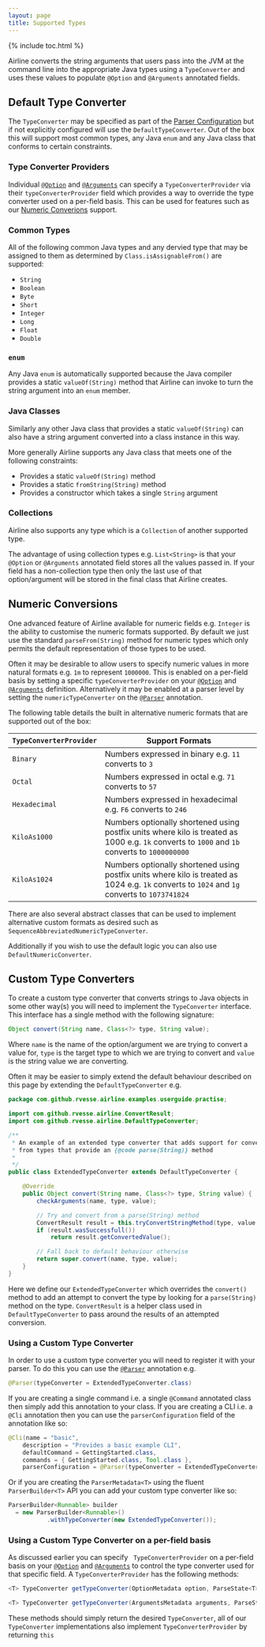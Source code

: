 ```yaml
---
layout: page
title: Supported Types
---
```


{% include toc.html %}

Airline converts the string arguments that users pass into the JVM at the command line into the appropriate Java types using a `TypeConverter` and uses these values to populate `@Option` and `@Arguments` annotated fields.

## Default Type Converter

The `TypeConverter` may be specified as part of the [Parser Configuration](../parser/) but if not explicitly configured will use the `DefaultTypeConverter`.  Out of the box this will support most common types, any Java `enum` and any Java class that conforms to certain constraints.

### Type Converter Providers

Individual [`@Option`](../annotations/option.html) and [`@Arguments`](../annotations/arguments.html) can specify a `TypeConverterProvider` via their `typeConverterProvider` field which provides a way to override the type converter used on a per-field basis.  This can be used for features such as our [Numeric Converions](#numeric-converions) support.

### Common Types

All of the following common Java types and any dervied type that may be assigned to them as determined by `Class.isAssignableFrom()` are supported:

- `String`
- `Boolean`
- `Byte`
- `Short`
- `Integer`
- `Long`
- `Float`
- `Double`

### `enum`

Any Java `enum` is automatically supported because the Java compiler provides a static `valueOf(String)` method that Airline can invoke to turn the string argument into an `enum` member.

### Java Classes

Similarly any other Java class that provides a static `valueOf(String)` can also have a string argument converted into a class instance in this way.

More generally Airline supports any Java class that meets one of the following constraints:

- Provides a static `valueOf(String)` method
- Provides a static `fromString(String)` method
- Provides a constructor which takes a single `String` argument

### Collections

Airline also supports any type which is a `Collection` of another supported type.

The advantage of using collection types e.g. `List<String>` is that your `@Option` or `@Arguments` annotated field stores all the values passed in.  If your field has a non-collection type then only the last use of that option/argument will be stored in the final class that Airline creates.

## Numeric Conversions

One advanced feature of Airline available for numeric fields e.g. `Integer` is the ability to customise the numeric formats supported.  By default we just use the standard `parseFrom(String)` method for numeric types which only permits the default representation of those types to be used.

Often it may be desirable to allow users to specify numeric values in more natural formats e.g. `1m` to represent `1000000`.  This is enabled on a per-field basis by setting a specific `typeConverterProvider` on your [`@Option`](../annotations/option.html) and [`@Arguments`](../annotations/arguments.html) definition.  Alternatively it may be enabled at a parser level by setting the `numericTypeConverter` on the [`@Parser`](../annotations/parser.html) annotation.

The following table details the built in alternative numeric formats that are supported out of the box:

| `TypeConverterProvider` | Support Formats |
| --------------------------------  | ---------------------- |
| `Binary` | Numbers expressed in binary e.g. `11` converts to `3` |
| `Octal` | Numbers expressed in octal e.g. `71` converts to  `57` |
| `Hexadecimal` | Numbers expressed in hexadecimal e.g. `F6` converts to `246` | 
| `KiloAs1000` | Numbers optionally shortened using postfix units where kilo is treated as 1000 e.g. `1k` converts to `1000` and `1b` converts to `1000000000` |
| `KiloAs1024` | Numbers optionally shortened using postfix units where kilo is treated as 1024 e.g. `1k` converts to `1024` and `1g` converts to `1073741824` |

There are also several abstract classes that can be used to implement alternative custom formats as desired such as `SequenceAbbreviatedNumericTypeConverter`.

Additionally if you wish to use the default logic you can also use `DefaultNumericConverter`.

## Custom Type Converters

To create a custom type converter that converts strings to Java objects in some other way(s) you will need to implement the `TypeConverter` interface.  This interface has a single method with the following signature:

```java
Object convert(String name, Class<?> type, String value);
```

Where `name` is the name of the option/argument we are trying to convert a value for, `type` is the target type to which we are trying to convert and `value` is the string value we are converting.

Often it may be easier to simply extend the default behaviour described on this page by extending the `DefaultTypeConverter` e.g.

```java
package com.github.rvesse.airline.examples.userguide.practise;

import com.github.rvesse.airline.ConvertResult;
import com.github.rvesse.airline.DefaultTypeConverter;

/**
 * An example of an extended type converter that adds support for converting
 * from types that provide an {@code parse(String)} method
 *
 */
public class ExtendedTypeConverter extends DefaultTypeConverter {

    @Override
    public Object convert(String name, Class<?> type, String value) {
        checkArguments(name, type, value);

        // Try and convert from a parse(String) method
        ConvertResult result = this.tryConvertStringMethod(type, value, "parse");
        if (result.wasSuccessfull())
            return result.getConvertedValue();

        // Fall back to default behaviour otherwise
        return super.convert(name, type, value);
    }
}
```

Here we define our `ExtendedTypeConverter` which overrides the `convert()` method to add an attempt to convert the type by looking for a `parse(String)` method on the type.  `ConvertResult` is a helper class used in `DefaultTypeConverter` to pass around the results of an attempted conversion.

### Using a Custom Type Converter

In order to use a custom type converter you will need to register it with your parser.  To do this you can use the [`@Parser`](../annotations/parser.html) annotation e.g.

```java
@Parser(typeConverter = ExtendedTypeConverter.class)
```

If you are creating a single command i.e. a single `@Command` annotated class then simply add this annotation to your class.  If you are creating a CLI i.e. a `@Cli` annotation then you can use the `parserConfiguration` field of the annotation like so:

```java
@Cli(name = "basic", 
    description = "Provides a basic example CLI",
    defaultCommand = GettingStarted.class, 
    commands = { GettingStarted.class, Tool.class },
    parserConfiguration = @Parser(typeConverter = ExtendedTypeConverter.class))
```

Or if you are creating the `ParserMetadata<T>` using the fluent `ParserBuilder<T>` API you can add your custom type converter like so:

```java
ParserBuilder<Runnable> builder 
  = new ParserBuilder<Runnable>()
           .withTypeConverter(new ExtendedTypeConverter());
```

### Using a Custom Type Converter on a per-field basis

As discussed earlier you can specify ` TypeConverterProvider` on a per-field basis on your [`@Option`](../annotations/option.html) and [`@Arguments`](../annotations/arguments.html) to control the type converter used for that specific field.  A `TypeConverterProvider` has the following methods:

```java
<T> TypeConverter getTypeConverter(OptionMetadata option, ParseState<T> state)

<T> TypeConverter getTypeConverter(ArgumentsMetadata arguments, ParseState<T> state)
```

These methods should simply return the desired `TypeConverter`, all of our `TypeConverter` implementations also implement `TypeConverterProvider` by returning `this`